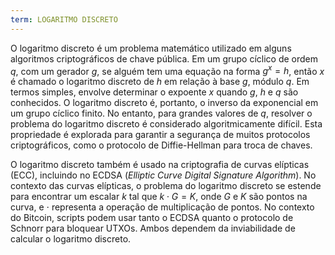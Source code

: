 ```yaml
---
term: LOGARITMO DISCRETO
---
```


O logaritmo discreto é um problema matemático utilizado em alguns algoritmos criptográficos de chave pública. Em um grupo cíclico de ordem $q$, com um gerador $g$, se alguém tem uma equação na forma $g^x = h$, então $x$ é chamado o logaritmo discreto de $h$ em relação à base $g$, módulo $q$. Em termos simples, envolve determinar o expoente $x$ quando $g$, $h$ e $q$ são conhecidos. O logaritmo discreto é, portanto, o inverso da exponencial em um grupo cíclico finito. No entanto, para grandes valores de $q$, resolver o problema do logaritmo discreto é considerado algoritmicamente difícil. Esta propriedade é explorada para garantir a segurança de muitos protocolos criptográficos, como o protocolo de Diffie-Hellman para troca de chaves.

O logaritmo discreto também é usado na criptografia de curvas elípticas (ECC), incluindo no ECDSA (*Elliptic Curve Digital Signature Algorithm*). No contexto das curvas elípticas, o problema do logaritmo discreto se estende para encontrar um escalar $k$ tal que $k \cdot G = K$, onde $G$ e $K$ são pontos na curva, e $\cdot$ representa a operação de multiplicação de pontos. No contexto do Bitcoin, scripts podem usar tanto o ECDSA quanto o protocolo de Schnorr para bloquear UTXOs. Ambos dependem da inviabilidade de calcular o logaritmo discreto.
